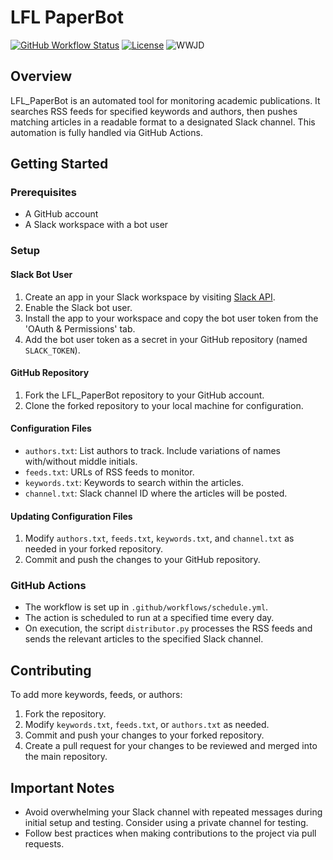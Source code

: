 # LFL PaperBot

[![GitHub Workflow Status](https://img.shields.io/github/workflow/status/LFL-Lab/LFL_PaperBot/CI)](https://github.com/LFL-Lab/LFL_PaperBot/actions)
[![License](https://img.shields.io/github/license/LFL-Lab/LFL_PaperBot)](https://github.com/LFL-Lab/LFL_PaperBot/blob/main/LICENSE)
![WWJD](.wwjd.png)

## Overview

LFL_PaperBot is an automated tool for monitoring academic publications. It searches RSS feeds for specified keywords and authors, then pushes matching articles in a readable format to a designated Slack channel. This automation is fully handled via GitHub Actions.

## Getting Started

### Prerequisites

- A GitHub account
- A Slack workspace with a bot user

### Setup

#### Slack Bot User

1. Create an app in your Slack workspace by visiting [Slack API](https://api.slack.com/apps).
2. Enable the Slack bot user.
3. Install the app to your workspace and copy the bot user token from the 'OAuth & Permissions' tab.
4. Add the bot user token as a secret in your GitHub repository (named `SLACK_TOKEN`).

#### GitHub Repository

1. Fork the LFL_PaperBot repository to your GitHub account.
2. Clone the forked repository to your local machine for configuration.

#### Configuration Files

- `authors.txt`: List authors to track. Include variations of names with/without middle initials.
- `feeds.txt`: URLs of RSS feeds to monitor.
- `keywords.txt`: Keywords to search within the articles.
- `channel.txt`: Slack channel ID where the articles will be posted.

#### Updating Configuration Files

1. Modify `authors.txt`, `feeds.txt`, `keywords.txt`, and `channel.txt` as needed in your forked repository.
2. Commit and push the changes to your GitHub repository.

### GitHub Actions

- The workflow is set up in `.github/workflows/schedule.yml`.
- The action is scheduled to run at a specified time every day.
- On execution, the script `distributor.py` processes the RSS feeds and sends the relevant articles to the specified Slack channel.

## Contributing

To add more keywords, feeds, or authors:

1. Fork the repository.
2. Modify `keywords.txt`, `feeds.txt`, or `authors.txt` as needed.
3. Commit and push your changes to your forked repository.
4. Create a pull request for your changes to be reviewed and merged into the main repository.

## Important Notes

- Avoid overwhelming your Slack channel with repeated messages during initial setup and testing. Consider using a private channel for testing.
- Follow best practices when making contributions to the project via pull requests.
